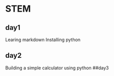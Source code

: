 # STEM
## day1
Learing markdown
Installing python
## day2
Building a simple calculator using python
##day3
